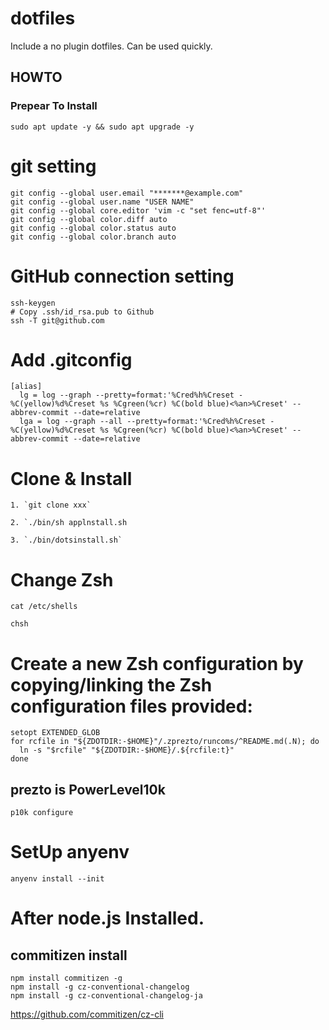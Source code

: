 dotfiles
===============

Include a no plugin dotfiles.
Can be used quickly.

## HOWTO ##

### Prepear To Install
```
sudo apt update -y && sudo apt upgrade -y
```

# git setting
```
git config --global user.email "*******@example.com"
git config --global user.name "USER NAME"
git config --global core.editor 'vim -c "set fenc=utf-8"'  
git config --global color.diff auto 
git config --global color.status auto
git config --global color.branch auto
```


# GitHub connection setting
```
ssh-keygen
# Copy .ssh/id_rsa.pub to Github
ssh -T git@github.com
```

# Add .gitconfig
```
[alias]
  lg = log --graph --pretty=format:'%Cred%h%Creset -%C(yellow)%d%Creset %s %Cgreen(%cr) %C(bold blue)<%an>%Creset' --abbrev-commit --date=relative
  lga = log --graph --all --pretty=format:'%Cred%h%Creset -%C(yellow)%d%Creset %s %Cgreen(%cr) %C(bold blue)<%an>%Creset' --abbrev-commit --date=relative
```

# Clone & Install
```
1. `git clone xxx`

2. `./bin/sh applnstall.sh

3. `./bin/dotsinstall.sh`
```

# Change Zsh
```
cat /etc/shells

chsh
```

# Create a new Zsh configuration by copying/linking the Zsh configuration files provided:
```
setopt EXTENDED_GLOB
for rcfile in "${ZDOTDIR:-$HOME}"/.zprezto/runcoms/^README.md(.N); do
  ln -s "$rcfile" "${ZDOTDIR:-$HOME}/.${rcfile:t}"
done
```

## prezto is PowerLevel10k

`p10k configure`

# SetUp anyenv
```
anyenv install --init
```

# After node.js Installed.
## commitizen install
```
npm install commitizen -g
npm install -g cz-conventional-changelog
npm install -g cz-conventional-changelog-ja
```

https://github.com/commitizen/cz-cli


